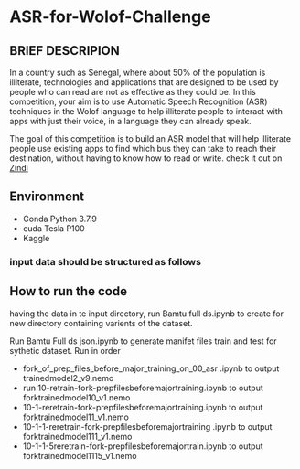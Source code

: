# ASR-for-Wolof-Challenge

## BRIEF DESCRIPION
In a country such as Senegal, where about 50% of the population is illiterate, technologies and applications that are designed to be used by people who can read are not as effective as they could be. In this competition, your aim is to use Automatic Speech Recognition (ASR) techniques in the Wolof language to help illiterate people to interact with apps with just their voice, in a language they can already speak.

The goal of this competition is to build an ASR model that will help illiterate people use existing apps to find which bus they can take to reach their destination, without having to know how to read or write. check it out on [Zindi](https://zindi.africa/competitions/ai4d-baamtu-datamation-automatic-speech-recognition-in-wolof)

## Environment
- Conda Python 3.7.9
- cuda Tesla P100
- Kaggle

### input data should be structured as follows

<!-- .
|─ baamtu-asr
  ├─ clips                   #clips directory (alternatively `clip`)
  ├─ SampleSubmission.csv    #submission file  (alternatively `doc`)
  ├─ Train.csv               #train file with train id's to be updated to sn_train.csv after bamtu_ds_final.ipynb is run  (alternatively `train`)
  └─ Test.csv                #test file with test id's to be updated to ns_test.csv after bamtu_ds_final.ipynb is run  (alternatively `test`)

 -->

## How to run the code
having the data in te input directory, run Bamtu full ds.ipynb to create for new directory containing varients of the dataset.

Run Bamtu Full ds json.ipynb to generate manifet files train and test for sythetic dataset.
Run in order
- fork_of_prep_files_before_major_training_on_00_asr .ipynb to output  trainedmodel2_v9.nemo
- run 10-retrain-fork-prepfilesbeforemajortraining.ipynb  to output  forktrainedmodel10_v1.nemo
- 10-1-reretrain-fork-prepfilesbeforemajortraining.ipynb  to output  forktrainedmodel11_v1.nemo
- 10-1-1-reretrain-fork-prepfilesbeforemajortraining .ipynb  to output  forktrainedmodel111_v1.nemo
- 10-1-1-5reretrain-fork-prepfilesbeforemajortrain.ipynb  to output  forktrainedmodel1115_v1.nemo
